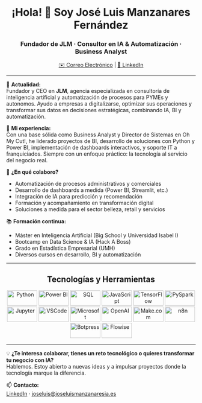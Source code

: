 <h1 align="center">¡Hola! 👋 Soy José Luis Manzanares Fernández</h1>
<h3 align="center">Fundador de JLM · Consultor en IA & Automatización · Business Analyst</h3>
<p align="center">
  <a href="mailto:joseluis@joseluismanzanaresia.es">✉️ Correo Electrónico</a> |
  <a href="https://www.linkedin.com/in/joselumf">🔗 LinkedIn</a>
</p>

---

🚀 **Actualidad:**  
Fundador y CEO en **JLM**, agencia especializada en consultoría de inteligencia artificial y automatización de procesos para PYMEs y autonomos. Ayudo a empresas a digitalizarse, optimizar sus operaciones y transformar sus datos en decisiones estratégicas, combinando IA, BI y automatización.

🔎 **Mi experiencia:**  
Con una base sólida como Business Analyst y Director de Sistemas en Oh My Cut!, he liderado proyectos de BI, desarrollo de soluciones con Python y Power BI, implementación de dashboards interactivos, y soporte IT a franquiciados. Siempre con un enfoque práctico: la tecnología al servicio del negocio real.

🤝 **¿En qué colaboro?**  
- Automatización de procesos administrativos y comerciales  
- Desarrollo de dashboards a medida (Power BI, Streamlit, etc.)  
- Integración de IA para predicción y recomendación  
- Formación y acompañamiento en transformación digital  
- Soluciones a medida para el sector belleza, retail y servicios

📚 **Formación continua:**  
- Máster en Inteligencia Artificial (Big School y Universidad Isabel I)  
- Bootcamp en Data Science & IA (Hack A Boss)  
- Grado en Estadística Empresarial (UMH)  
- Diversos cursos en desarrollo, BI y automatización

---

<h2 align="center">Tecnologías y Herramientas</h2>
<p align="center">
  <img src="https://www.vectorlogo.zone/logos/python/python-ar21.svg" alt="Python" width="80" height="40"/>
  <img src="https://www.vectorlogo.zone/logos/microsoft_powerbi/microsoft_powerbi-ar21.svg" alt="Power BI" width="80" height="40"/>
  <img src="https://www.vectorlogo.zone/logos/mysql/mysql-ar21.svg" alt="SQL" width="80" height="40"/>
  <img src="https://www.vectorlogo.zone/logos/javascript/javascript-ar21.svg" alt="JavaScript" width="80" height="40"/>
  <img src="https://www.vectorlogo.zone/logos/tensorflow/tensorflow-ar21.svg" alt="TensorFlow" width="80" height="40"/>
  <img src="https://www.vectorlogo.zone/logos/apache_spark/apache_spark-ar21.svg" alt="PySpark" width="80" height="40"/>
  <img src="https://www.vectorlogo.zone/logos/jupyter/jupyter-ar21.svg" alt="Jupyter" width="80" height="40"/>
  <img src="https://www.vectorlogo.zone/logos/visualstudio_code/visualstudio_code-ar21.svg" alt="VSCode" width="80" height="40"/>
  <img src="https://www.vectorlogo.zone/logos/microsoft/microsoft-ar21.svg" alt="Microsoft" width="80" height="40"/>
  <img src="https://www.vectorlogo.zone/logos/openai/openai-ar21.svg" alt="OpenAI" width="80" height="40"/>
  <img src="https://www.vectorlogo.zone/logos/make_com/make_com-ar21.svg" alt="Make.com" width="80" height="40"/>
  <img src="https://www.vectorlogo.zone/logos/n8n_io/n8n_io-ar21.svg" alt="n8n" width="80" height="40"/>
  <!-- Botpress y Flowise no están en vectorlogo.zone, abajo hay opciones alternas -->
  <img src="https://upload.wikimedia.org/wikipedia/commons/8/87/Botpress-logo-cropped.svg" alt="Botpress" width="80" height="40"/>
  <img src="https://flowiseai.com/images/logo.png" alt="Flowise" width="80" height="40"/>
</p>

---

💡 **¿Te interesa colaborar, tienes un reto tecnológico o quieres transformar tu negocio con IA?**  
Hablemos. Estoy abierto a nuevas ideas y a impulsar proyectos donde la tecnología marque la diferencia.

📫 **Contacto:**  
[LinkedIn](https://www.linkedin.com/in/joselumf) · joseluis@joseluismanzanaresia.es
